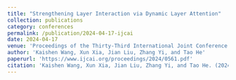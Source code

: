 ```yaml
---
title: "Strengthening Layer Interaction via Dynamic Layer Attention"
collection: publications
category: conferences
permalink: /publication/2024-04-17-ijcai
date: 2024-04-17
venue: 'Proceedings of the Thirty-Third International Joint Conference on Artificial Intelligence (IJCAI-2024)'
author: 'Kaishen Wang, Xun Xia, Jian Liu, Zhang Yi, and Tao He'
paperurl: 'https://www.ijcai.org/proceedings/2024/0561.pdf'
citation: 'Kaishen Wang, Xun Xia, Jian Liu, Zhang Yi, and Tao He. (2024). "Strengthening Layer Interaction via Dynamic Layer Attention." <i>Proceedings of the International Joint Conference on Artificial Intelligence (IJCAI)</i>, 2024.'
---
```

